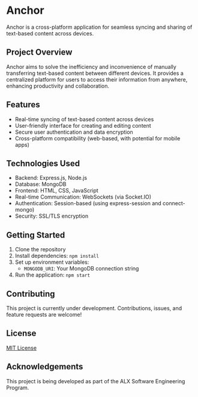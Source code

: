 # Anchor

Anchor is a cross-platform application for seamless syncing and sharing of text-based content across devices.

## Project Overview

Anchor aims to solve the inefficiency and inconvenience of manually transferring text-based content between different devices. It provides a centralized platform for users to access their information from anywhere, enhancing productivity and collaboration.

## Features

- Real-time syncing of text-based content across devices
- User-friendly interface for creating and editing content
- Secure user authentication and data encryption
- Cross-platform compatibility (web-based, with potential for mobile apps)

## Technologies Used

- Backend: Express.js, Node.js
- Database: MongoDB
- Frontend: HTML, CSS, JavaScript
- Real-time Communication: WebSockets (via Socket.IO)
- Authentication: Session-based (using express-session and connect-mongo)
- Security: SSL/TLS encryption

## Getting Started

1. Clone the repository
2. Install dependencies: `npm install`
3. Set up environment variables:
   - `MONGODB_URI`: Your MongoDB connection string
4. Run the application: `npm start`

## Contributing

This project is currently under development. Contributions, issues, and feature requests are welcome!

## License

[MIT License](LICENSE)

## Acknowledgements

This project is being developed as part of the ALX Software Engineering Program.